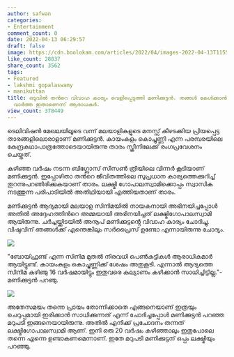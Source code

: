 ```yaml
---
author: safwan
categories:
- Entertainment
comment_count: 0
date: 2022-04-13 06:29:57
draft: false
image: https://cdn.boolokam.com/articles/2022/04/images-2022-04-13T115527.750.jpeg
like_count: 28837
share_count: 3562
tags:
- Featured
- lakshmi gopalaswamy
- manikuttan
title: ഒടുവിൽ തൻറെ വിവാഹ കാര്യം വെളിപ്പെടുത്തി മണിക്കുട്ടൻ. തങ്ങൾ കേൾക്കാൻ ആഗ്രഹിച്ചിരുന്ന
  വാർത്ത ഇതാണെന്ന് ആരാധകർ.
view_count: 378449
---
```


ടെലിവിഷൻ മേഖലയിലൂടെ വന്ന് മലയാളികളുടെ മനസ്സ് കീഴടക്കിയ പ്രിയപ്പെട്ട താരങ്ങളിലൊരാളാണ് മണിക്കുട്ടൻ. കായംകുളം കൊച്ചുണ്ണി എന്ന പരമ്പരയിലെ കേന്ദ്രകഥാപാത്രത്തോടെയായിരുന്നു താരം സ്ക്രീനിലേക്ക് രംഗപ്രവേശനം ചെയ്തത്.

കഴിഞ്ഞ വർഷം നടന്ന ബിഗ്ബോസ് സീസൺ ത്രീയിലെ വിന്നർ കൂടിയാണ് മണിക്കുട്ടൻ. ഇപ്പോഴിതാ തൻറെ ജീവിതത്തിലെ സുപ്രധാന കാര്യത്തെക്കുറിച്ച് തുറന്നുപറഞിരിക്കുകയാണ് താരം. ലക്ഷ്മി ഗോപാലസ്വാമിക്കൊപ്പം സ്വാസിക നടത്തുന്ന പരിപാടിയിൽ അതിഥിയായി എത്തിയതാണ് താരം.

മണിക്കുട്ടൻ ആദ്യമായി മലയാള സിനിമയിൽ നായകനായി അഭിനയിച്ചപ്പോൾ അതിൽ അദ്ദേഹത്തിൻറെ അമ്മയായി അഭിനയിച്ചത് ലക്ഷ്മിഗോപാലസ്വാമി ആയിരുന്നു. ചർച്ചയ്ക്കിടയിൽ അനൂപ് മണിക്കുട്ടൻ്റെ വിവാഹ കാര്യം ചോദിച്ചു. വിഷുവിന് ഞങ്ങൾക്ക് എന്തെങ്കിലും സർപ്രൈസ് ഉണ്ടോ എന്നായിരുന്നു ചോദ്യം.

![](https://cdn.boolokam.com/articles/2022/04/images-2022-04-13T115527.750.jpeg)

  
"ബോയ്ഫ്രണ്ട് എന്ന സിനിമ മുതൽ നിരവധി പെൺകുട്ടികൾ ആരാധികമാർ ആയിട്ടുണ്ട്. കായംകുളം കൊച്ചുണ്ണിക്ക് ശേഷം അതുകൂടി. എന്നാൽ ആദ്യത്തെ സിനിമ കഴിഞു 16 വർഷമായിട്ടും ഇതുവരെ കല്യാണം കഴിക്കാൻ സാധിച്ചിട്ടില്ല."-മണിക്കുട്ടൻ പറഞു.

![](https://cdn.boolokam.com/articles/2022/04/images-2022-04-13T115547.904.jpeg)

  
അതേസമയം തന്നെ പ്രായം തോന്നിക്കാതെ എങ്ങനെയാണ് ഇത്രയും ചെറുപ്പമായി ഇരിക്കാൻ സാധിക്കുന്നത് എന്ന് ചോദിച്ചപ്പോൾ മണിക്കുട്ടൻ പറഞ്ഞ മറുപടി ഇങ്ങനെയായിരുന്നു. അതിൽ എനിക്ക് പ്രചോദനം തന്നത് ലക്ഷ്മിഗോപാലസ്വാമി ആണ്. ഇനി ഒരു 20 വർഷം കഴിഞ്ഞാലും ഇതുപോലെ തന്നെ എന്നെ ഉണ്ടാകണമെന്നാണ്. ഇതേ മറുപടി മണിക്കുട്ടന് ഒപ്പം ലക്ഷ്മിയും പറഞ്ഞു.